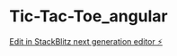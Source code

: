 # Tic-Tac-Toe_angular

[Edit in StackBlitz next generation editor ⚡️](https://stackblitz.com/~/github.com/harisha86/Tic-Tac-Toe_angular)